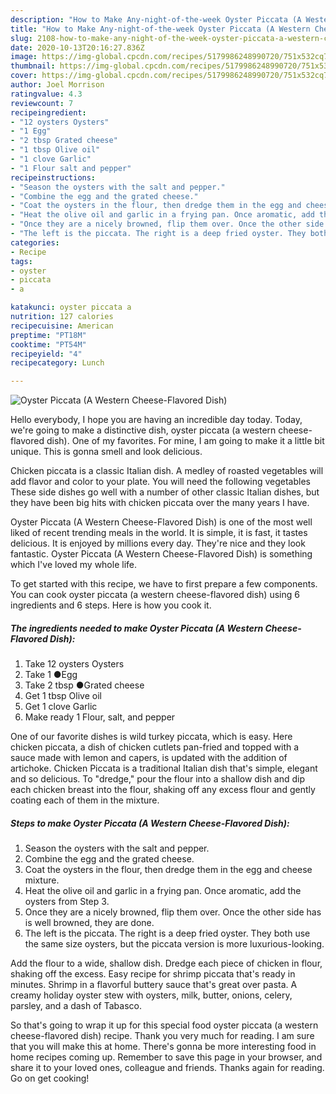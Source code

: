 ```yaml
---
description: "How to Make Any-night-of-the-week Oyster Piccata (A Western Cheese-Flavored Dish)"
title: "How to Make Any-night-of-the-week Oyster Piccata (A Western Cheese-Flavored Dish)"
slug: 2108-how-to-make-any-night-of-the-week-oyster-piccata-a-western-cheese-flavored-dish
date: 2020-10-13T20:16:27.836Z
image: https://img-global.cpcdn.com/recipes/5179986248990720/751x532cq70/oyster-piccata-a-western-cheese-flavored-dish-recipe-main-photo.jpg
thumbnail: https://img-global.cpcdn.com/recipes/5179986248990720/751x532cq70/oyster-piccata-a-western-cheese-flavored-dish-recipe-main-photo.jpg
cover: https://img-global.cpcdn.com/recipes/5179986248990720/751x532cq70/oyster-piccata-a-western-cheese-flavored-dish-recipe-main-photo.jpg
author: Joel Morrison
ratingvalue: 4.3
reviewcount: 7
recipeingredient:
- "12 oysters Oysters"
- "1 Egg"
- "2 tbsp Grated cheese"
- "1 tbsp Olive oil"
- "1 clove Garlic"
- "1 Flour salt and pepper"
recipeinstructions:
- "Season the oysters with the salt and pepper."
- "Combine the egg and the grated cheese."
- "Coat the oysters in the flour, then dredge them in the egg and cheese mixture."
- "Heat the olive oil and garlic in a frying pan. Once aromatic, add the oysters from Step 3."
- "Once they are a nicely browned, flip them over. Once the other side has is well browned, they are done."
- "The left is the piccata. The right is a deep fried oyster. They both use the same size oysters, but the piccata version is more luxurious-looking."
categories:
- Recipe
tags:
- oyster
- piccata
- a

katakunci: oyster piccata a 
nutrition: 127 calories
recipecuisine: American
preptime: "PT18M"
cooktime: "PT54M"
recipeyield: "4"
recipecategory: Lunch

---
```



![Oyster Piccata (A Western Cheese-Flavored Dish)](https://img-global.cpcdn.com/recipes/5179986248990720/751x532cq70/oyster-piccata-a-western-cheese-flavored-dish-recipe-main-photo.jpg)

Hello everybody, I hope you are having an incredible day today. Today, we're going to make a distinctive dish, oyster piccata (a western cheese-flavored dish). One of my favorites. For mine, I am going to make it a little bit unique. This is gonna smell and look delicious.

Chicken piccata is a classic Italian dish. A medley of roasted vegetables will add flavor and color to your plate. You will need the following vegetables These side dishes go well with a number of other classic Italian dishes, but they have been big hits with chicken piccata over the many years I have.

Oyster Piccata (A Western Cheese-Flavored Dish) is one of the most well liked of recent trending meals in the world. It is simple, it is fast, it tastes delicious. It is enjoyed by millions every day. They're nice and they look fantastic. Oyster Piccata (A Western Cheese-Flavored Dish) is something which I've loved my whole life.


To get started with this recipe, we have to first prepare a few components. You can cook oyster piccata (a western cheese-flavored dish) using 6 ingredients and 6 steps. Here is how you cook it.

<!--inarticleads1-->

##### The ingredients needed to make Oyster Piccata (A Western Cheese-Flavored Dish):

1. Take 12 oysters Oysters
1. Take 1 ●Egg
1. Take 2 tbsp ●Grated cheese
1. Get 1 tbsp Olive oil
1. Get 1 clove Garlic
1. Make ready 1 Flour, salt, and pepper


One of our favorite dishes is wild turkey piccata, which is easy. Here chicken piccata, a dish of chicken cutlets pan-fried and topped with a sauce made with lemon and capers, is updated with the addition of artichoke. Chicken Piccata is a traditional Italian dish that&#39;s simple, elegant and so delicious. To &#34;dredge,&#34; pour the flour into a shallow dish and dip each chicken breast into the flour, shaking off any excess flour and gently coating each of them in the mixture. 

<!--inarticleads2-->

##### Steps to make Oyster Piccata (A Western Cheese-Flavored Dish):

1. Season the oysters with the salt and pepper.
1. Combine the egg and the grated cheese.
1. Coat the oysters in the flour, then dredge them in the egg and cheese mixture.
1. Heat the olive oil and garlic in a frying pan. Once aromatic, add the oysters from Step 3.
1. Once they are a nicely browned, flip them over. Once the other side has is well browned, they are done.
1. The left is the piccata. The right is a deep fried oyster. They both use the same size oysters, but the piccata version is more luxurious-looking.


Add the flour to a wide, shallow dish. Dredge each piece of chicken in flour, shaking off the excess. Easy recipe for shrimp piccata that&#39;s ready in minutes. Shrimp in a flavorful buttery sauce that&#39;s great over pasta. A creamy holiday oyster stew with oysters, milk, butter, onions, celery, parsley, and a dash of Tabasco. 

So that's going to wrap it up for this special food oyster piccata (a western cheese-flavored dish) recipe. Thank you very much for reading. I am sure that you will make this at home. There's gonna be more interesting food in home recipes coming up. Remember to save this page in your browser, and share it to your loved ones, colleague and friends. Thanks again for reading. Go on get cooking!

